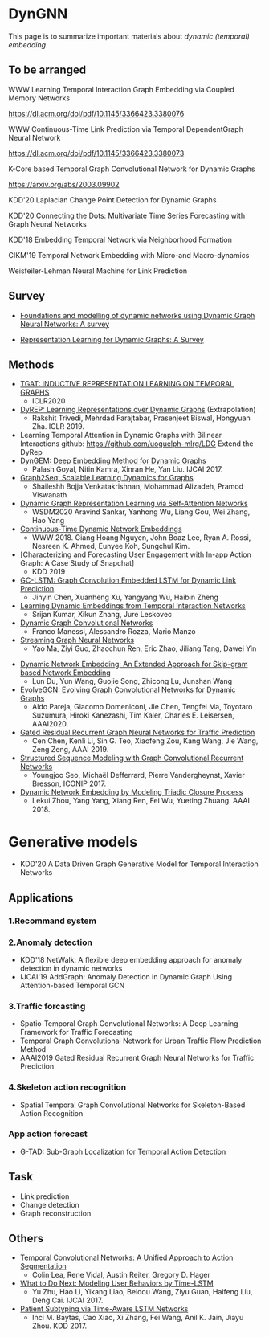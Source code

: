 # DynGNN
This page is to summarize important materials about *dynamic (temporal) embedding*.

## To be arranged

WWW Learning Temporal Interaction Graph Embedding via Coupled Memory Networks

https://dl.acm.org/doi/pdf/10.1145/3366423.3380076

WWW Continuous-Time Link Prediction via Temporal DependentGraph Neural Network

https://dl.acm.org/doi/pdf/10.1145/3366423.3380073

K-Core based Temporal Graph Convolutional Network for Dynamic Graphs

https://arxiv.org/abs/2003.09902

KDD'20 Laplacian Change Point Detection for Dynamic Graphs

KDD'20 Connecting the Dots: Multivariate Time Series Forecasting with Graph Neural Networks

KDD'18 Embedding Temporal Network via Neighborhood Formation

CIKM'19 Temporal Network Embedding with Micro-and Macro-dynamics

Weisfeiler-Lehman Neural Machine for Link Prediction


## Survey
- [Foundations and modelling of dynamic networks using Dynamic Graph Neural Networks: A survey](https://arxiv.org/pdf/1905.11485.pdf)

- [Representation Learning for Dynamic Graphs: A Survey](https://arxiv.org/pdf/2005.07496.pdf)

## Methods
- [TGAT: INDUCTIVE REPRESENTATION LEARNING ON TEMPORAL GRAPHS](https://openreview.net/forum?id=rJeW1yHYwH)
	- ICLR2020
- [DyREP: Learning Representations over Dynamic Graphs](https://openreview.net/forum?id=HyePrhR5KX) (Extrapolation)
	- Rakshit Trivedi, Mehrdad Farajtabar, Prasenjeet Biswal, Hongyuan Zha. ICLR 2019.
- Learning Temporal Attention in Dynamic Graphs with Bilinear Interactions github: https://github.com/uoguelph-mlrg/LDG Extend the DyRep 
- [DynGEM: Deep Embedding Method for Dynamic Graphs](https://arxiv.org/abs/1805.11273)
	- Palash Goyal, Nitin Kamra, Xinran He, Yan Liu. IJCAI 2017.
- [Graph2Seq: Scalable Learning Dynamics for Graphs](https://openreview.net/forum?id=Ske7ToC5Km)
	- Shaileshh Bojja Venkatakrishnan, Mohammad Alizadeh, Pramod Viswanath
- [Dynamic Graph Representation Learning via Self-Attention Networks](https://openreview.net/forum?id=HylsgnCcFQ)
	- WSDM2020 Aravind Sankar, Yanhong Wu, Liang Gou, Wei Zhang, Hao Yang
- [Continuous-Time Dynamic Network Embeddings](http://ryanrossi.com/pubs/nguyen-et-al-WWW18-BigNet.pdf)
	- WWW 2018. Giang Hoang Nguyen, John Boaz Lee, Ryan A. Rossi, Nesreen K. Ahmed, Eunyee Koh, Sungchul Kim. 
- [Characterizing and Forecasting User Engagement with In-app Action Graph: A Case Study of Snapchat]
	- KDD 2019
- [GC-LSTM: Graph Convolution Embedded LSTM for Dynamic Link Prediction](https://arxiv.org/pdf/1812.04206.pdf)
	- Jinyin Chen, Xuanheng Xu, Yangyang Wu, Haibin Zheng
- [Learning Dynamic Embeddings from Temporal Interaction Networks](https://www-cs.stanford.edu/~srijan/pubs/paper-interactions.pdf)
	- Srijan Kumar, Xikun Zhang, Jure Leskovec
- [Dynamic Graph Convolutional Networks](https://arxiv.org/pdf/1704.06199.pdf)
	- Franco Manessi, Alessandro Rozza, Mario Manzo
- [Streaming Graph Neural Networks](https://arxiv.org/pdf/1810.10627.pdf)
	- Yao Ma, Ziyi Guo, Zhaochun Ren, Eric Zhao, Jiliang Tang, Dawei Yin
<!-- - [dynnode2vec: Scalable Dynamic Network Embedding](https://arxiv.org/abs/1812.02356)
 	- Sedigheh Mahdavi, Shima Khoshraftar, Aijun An -->
- [Dynamic Network Embedding: An Extended Approach for Skip-gram based Network Embedding](https://www.ijcai.org/proceedings/2018/0288.pdf)
	- Lun Du, Yun Wang, Guojie Song, Zhicong Lu, Junshan Wang
- [EvolveGCN: Evolving Graph Convolutional Networks for Dynamic Graphs](https://arxiv.org/abs/1902.10191)
	- Aldo Pareja, Giacomo Domeniconi, Jie Chen, Tengfei Ma, Toyotaro Suzumura, Hiroki Kanezashi, Tim Kaler, Charles E. Leisersen, AAAI2020.
- [Gated Residual Recurrent Graph Neural Networks for Traffic Prediction](https://oar.a-star.edu.sg/jspui/bitstream/123456789/3020/1/AAAI-ChenC.4591.pdf#page8)
	- Cen Chen, Kenli Li, Sin G. Teo, Xiaofeng Zou, Kang Wang, Jie Wang, Zeng Zeng, AAAI 2019.
- [Structured Sequence Modeling with Graph Convolutional Recurrent Networks](https://arxiv.org/abs/1612.07659)
	- Youngjoo Seo, Michaël Defferrard, Pierre Vandergheynst, Xavier Bresson, ICONIP 2017.
- [Dynamic Network Embedding by Modeling Triadic Closure Process](http://yangy.org/works/dynamictriad/dynamic_triad.pdf)
	- Lekui Zhou, Yang Yang, Xiang Ren, Fei Wu, Yueting Zhuang. AAAI 2018.

# Generative models
- KDD'20 A Data Driven Graph Generative Model for Temporal Interaction Networks

## Applications

### 1.Recommand system

### 2.Anomaly detection
- KDD'18 NetWalk: A flexible deep embedding approach for anomaly detection in dynamic networks
- IJCAI'19 AddGraph: Anomaly Detection in Dynamic Graph Using Attention-based Temporal GCN
### 3.Traffic forcasting

- Spatio-Temporal Graph Convolutional Networks: A Deep Learning Framework for Traffic Forecasting
- Temporal Graph Convolutional Network for Urban Traffic Flow Prediction Method
- AAAI2019 Gated Residual Recurrent Graph Neural Networks for Traffic Prediction

### 4.Skeleton action recognition

- Spatial Temporal Graph Convolutional Networks for Skeleton-Based Action Recognition

### App action forecast
- G-TAD: Sub-Graph Localization for Temporal Action Detection

## Task
- Link prediction
- Change detection
- Graph reconstruction

## Others
- [Temporal Convolutional Networks: A Unified Approach to Action Segmentation](https://arxiv.org/abs/1608.08242)
	- Colin Lea, Rene Vidal, Austin Reiter, Gregory D. Hager
- [What to Do Next: Modeling User Behaviors by Time-LSTM](https://www.ijcai.org/proceedings/2017/0504.pdf)
	- Yu Zhu, Hao Li, Yikang Liao, Beidou Wang, Ziyu Guan, Haifeng Liu, Deng Cai. IJCAI 2017.
- [Patient Subtyping via Time-Aware LSTM Networks](http://biometrics.cse.msu.edu/Publications/MachineLearning/Baytasetal_PatientSubtypingViaTimeAwareLSTMNetworks.pdf)
	- Inci M. Baytas, Cao Xiao, Xi Zhang, Fei Wang, Anil K. Jain, Jiayu Zhou. KDD 2017.

